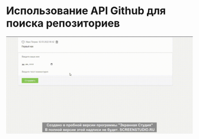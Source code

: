 # Использование API Github для поиска репозиториев
![Alt Text](https://github.com/spychel/comment_block/blob/master/result.gif)
